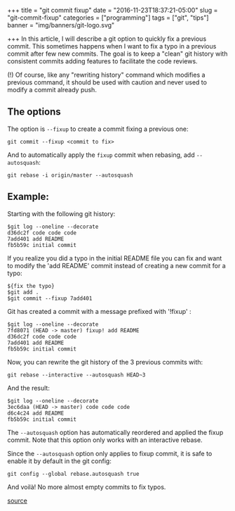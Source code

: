 +++
title = "git commit fixup"
date = "2016-11-23T18:37:21-05:00"
slug = "git-commit-fixup"
categories = ["programming"]
tags = ["git", "tips"]
banner = "img/banners/git-logo.svg"

+++
In this article, I will describe a git option to quickly fix a previous commit.
This sometimes happens when I want to fix a typo in a previous commit after few new commits.
The goal is to keep a "clean" git history with consistent commits adding features to facilitate the code reviews.

<!--more-->

(!) Of course, like any "rewriting history" command which modifies a previous command, it should be used with caution and never used to modify a commit already push.

## The options
The option is `--fixup` to create a commit fixing a previous one:

    git commit --fixup <commit to fix>

And to automatically apply the `fixup` commit when rebasing, add `--autosquash`:

    git rebase -i origin/master --autosquash


## Example:

Starting with the following git history:

    $git log --oneline --decorate
    d36dc2f code code code
    7add401 add README
    fb5b59c initial commit


If you realize you did a typo in the initial README file you can fix and want to modify the 'add README' commit instead of creating a new commit for a typo:

    ${fix the typo}
    $git add .
    $git commit --fixup 7add401


Git has created a commit with a message prefixed with '!fixup' :

    $git log --oneline --decorate
    7fd8071 (HEAD -> master) fixup! add README
    d36dc2f code code code
    7add401 add README
    fb5b59c initial commit


Now, you can rewrite the git history of the 3 previous commits with:

    git rebase --interactive --autosquash HEAD~3


And the result:

    $git log --oneline --decorate
    3ec6daa (HEAD -> master) code code code
    d6c4c24 add README
    fb5b59c initial commit

The `--autosquash` option has automatically reordered and applied the fixup commit.
Note that this option only works with an interactive rebase.

Since the `--autosquash` option only applies to fixup commit, it is safe to  enable it by default in the git config:
    
    git config --global rebase.autosquash true

And voilà! No more almost empty commits to fix typos.

[source](https://robots.thoughtbot.com/autosquashing-git-commits)